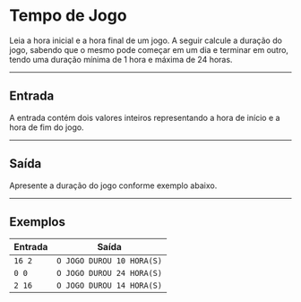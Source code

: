 # Tempo de Jogo

Leia a hora inicial e a hora final de um jogo. A seguir calcule a duração do jogo, sabendo que o mesmo pode começar em um dia e terminar em outro, tendo uma duração mínima de 1 hora e máxima de 24 horas.

---

## Entrada

A entrada contém dois valores inteiros representando a hora de início e a hora de fim do jogo.

---

## Saída

Apresente a duração do jogo conforme exemplo abaixo.

---

## Exemplos

| Entrada | Saída                     |
| ------- | ------------------------- |
| `16 2`  | `O JOGO DUROU 10 HORA(S)` |
| `0 0`   | `O JOGO DUROU 24 HORA(S)` |
| `2 16`  | `O JOGO DUROU 14 HORA(S)` |
